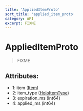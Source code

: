 ```yaml
---
title: 'AppliedItemProto'
sort_title: 'applied_item_proto'
category: API
excerpt: FIXME
---
```


# AppliedItemProto

> FIXME

## Attributes:

- 1: item ([Item](../../enums/Item/))
- 2: item_type ([HoloItemType](../../enums/HoloItemType/))
- 3: expiration_ms (int64)
- 4: applied_ms (int64)
